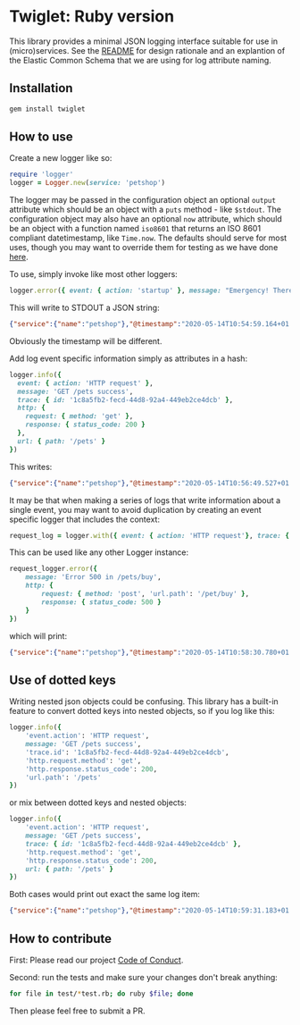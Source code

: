 # Twiglet: Ruby version

This library provides a minimal JSON logging interface suitable for use in (micro)services. See the [README](../README.md) for design rationale and an explantion of the Elastic Common Schema that we are using for log attribute naming.

## Installation

```bash
gem install twiglet
```

## How to use

Create a new logger like so:

```ruby
require 'logger'
logger = Logger.new(service: 'petshop')
```

The logger may be passed in the configuration object an optional `output` attribute which should be an object with a `puts` method - like `$stdout`. The configuration object may also have an optional `now` attribute, which should be an object with a function named `iso8601` that returns an ISO 8601 compliant datetimestamp, like `Time.now`. The defaults should serve for most uses, though you may want to override them for testing as we have done [here](./test/logger-test.rb).

To use, simply invoke like most other loggers:

```ruby
logger.error({ event: { action: 'startup' }, message: "Emergency! There's an Emergency going on" })
```

This will write to STDOUT a JSON string:

```json
{"service":{"name":"petshop"},"@timestamp":"2020-05-14T10:54:59.164+01:00","log":{"level":"error"},"event":{"action":"startup"},"message":"Emergency! There's an Emergency going on"}
```

Obviously the timestamp will be different.

Add log event specific information simply as attributes in a hash:

```ruby
logger.info({
  event: { action: 'HTTP request' },
  message: 'GET /pets success',
  trace: { id: '1c8a5fb2-fecd-44d8-92a4-449eb2ce4dcb' },
  http: {
    request: { method: 'get' },
    response: { status_code: 200 }
  },
  url: { path: '/pets' }
})
```

This writes:

```json
{"service":{"name":"petshop"},"@timestamp":"2020-05-14T10:56:49.527+01:00","log":{"level":"info"},"event":{"action":"HTTP request"},"message":"GET /pets success","trace":{"id":"1c8a5fb2-fecd-44d8-92a4-449eb2ce4dcb"},"http":{"request":{"method":"get"},"response":{"status_code":200}},"url":{"path":"/pets"}}
```

It may be that when making a series of logs that write information about a single event, you may want to avoid duplication by creating an event specific logger that includes the context:

```ruby
request_log = logger.with({ event: { action: 'HTTP request'}, trace: { id: '1c8a5fb2-fecd-44d8-92a4-449eb2ce4dcb' }})
```

This can be used like any other Logger instance:

```ruby
request_logger.error({
    message: 'Error 500 in /pets/buy',
    http: {
        request: { method: 'post', 'url.path': '/pet/buy' },
        response: { status_code: 500 }
    }
})
```

which will print:

```json
{"service":{"name":"petshop"},"@timestamp":"2020-05-14T10:58:30.780+01:00","log":{"level":"error"},"event":{"action":"HTTP request"},"trace":{"id":"126bb6fa-28a2-470f-b013-eefbf9182b2d"},"message":"Error 500 in /pets/buy","http":{"request":{"method":"post","url.path":"/pet/buy"},"response":{"status_code":500}}}
```

## Use of dotted keys

Writing nested json objects could be confusing. This library has a built-in feature to convert dotted keys into nested objects, so if you log like this:

```ruby
logger.info({
    'event.action': 'HTTP request',
    message: 'GET /pets success',
    'trace.id': '1c8a5fb2-fecd-44d8-92a4-449eb2ce4dcb',
    'http.request.method': 'get',
    'http.response.status_code': 200,
    'url.path': '/pets'
})
```

or mix between dotted keys and nested objects:

```ruby
logger.info({
    'event.action': 'HTTP request',
    message: 'GET /pets success',
    trace: { id: '1c8a5fb2-fecd-44d8-92a4-449eb2ce4dcb' },
    'http.request.method': 'get',
    'http.response.status_code': 200,
    url: { path: '/pets' }
})
```

Both cases would print out exact the same log item:

```json
{"service":{"name":"petshop"},"@timestamp":"2020-05-14T10:59:31.183+01:00","log":{"level":"info"},"event":{"action":"HTTP request"},"message":"GET /pets success","trace":{"id":"1c8a5fb2-fecd-44d8-92a4-449eb2ce4dcb"},"http":{"request":{"method":"get"},"response":{"status_code":200}},"url":{"path":"/pets"}}
```

## How to contribute

First: Please read our project [Code of Conduct](../CODE_OF_CONDUCT.md).

Second: run the tests and make sure your changes don't break anything:

```bash
for file in test/*test.rb; do ruby $file; done
```

Then please feel free to submit a PR.
